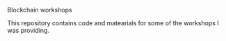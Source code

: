 Blockchain workshops

This repository contains code and matearials for some of the workshops I was providing.
